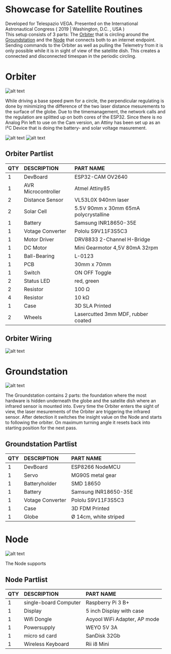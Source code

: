 # Showcase for Satellite Routines
Developed for Telespazio VEGA. Presented on the International Astronautical Congress ( 2019 | Washington, D.C. , USA )<br>
This setup consists of 3 parts: The [Orbiter](#orbiter) that is circling around the [Groundstation](#groundstation) and the [Node](#node) that connects both to an internet endpoint. Sending commands to the Orbiter as well as pulling the Telemetry from it is only possible while it is in sight of view of the satellite dish. This creates a connected and disconnected timespan in the periodic circling.

# Orbiter
![alt text](https://abload.de/img/drawing_isometric-1kqkhj.png)

While driving a base speed pwm for a circle, the perpendicular regulating is done by minimizing the difference of the two laser distance mesurements to the surface of the globe. Due to the timemanagement, the network calls and the regulation are splitted up on both cores of the ESP32. Since there is no Analog Pin left to use on the Cam version, an Attiny has been set up as an I²C Device that is doing the battery- and solar voltage masurement.

![alt text](https://abload.de/img/img_20191014_145444v6kib.jpg)
![alt text](https://abload.de/img/img_20191014_1454398wjwb.jpg)

## Orbiter Partlist
 
|QTY|	DESCRIPTION	|PART NAME|
| :---   | :---   | :---   |
|1|	DevBoard|	ESP32-CAM OV2640 |
|1|	AVR Microcontroller|	Atmel Attiny85|
|2|	Distance Sensor|VL53L0X 940nm laser|
|2|	Solar Cell|	5.5V 90mm x 30mm 65mA polycrystalline|
|1|	Battery|	Samsung INR18650-35E|
|1|	Votage Converter|	Pololu S9V11F3S5C3 |
|1|	Motor Driver| DRV8833 2-Channel H-Bridge|
|1|	DC Motor| Mini Gearmotor 4,5V 80mA 32rpm|
|1|	Ball-Bearing| L-0123|
|1|	PCB| 30mm x 70mm|
|1|	Switch| ON OFF Toggle|
|2|	Status LED | red, green|
|2|	Resistor| 100 Ω|
|4|	Resistor| 10 kΩ|
|1| Case| 3D SLA Printed |
|2| Wheels| Lasercutted 3mm MDF, rubber coated |

## Orbiter Wiring

![alt text](https://abload.de/img/sjcjx55cc4ke6.png)

# Groundstation

![alt text](https://abload.de/img/img_20191014_234358mgkrl.jpg)

The Groundstation contains 2 parts: the foundation where the most hardware is hidden underneath the globe and the satelite dish where an infrared sensor is mounted into. Every time the Orbiter enters the sight of view, the laser mesurements of the Orbiter are triggering the infrared sensor. After detection it switches the insight value on the Node and starts to following the orbiter. On maximum turning angle it resets back into starting position for the next pass.

## Groundstation Partlist
 
|QTY|	DESCRIPTION	|PART NAME|
| :---   | :---   | :---   |
|1|	DevBoard|	ESP8266 NodeMCU |
|1| Servo| MG90S metal gear |
|1|	Batteryholder | SMD 18650|
|1|	Battery|	Samsung INR18650-35E|
|1|	Votage Converter|	Pololu S9V11F3S5C3 |
|1| Case | 3D FDM Printed |
|1| Globe | Ø 14cm, white striped |

# Node

![alt text](https://abload.de/img/img_20191014_234754a8j5m.jpg)

The Node supports 

## Node Partlist
 
|QTY|	DESCRIPTION	|PART NAME|
| :---   | :---   | :---   |
|1|	single-board Computer|	Raspberry Pi 3 B+ |
|1| Display| 5 inch Display with case |
|1|	Wifi Dongle | Aoyool WiFi Adapter, AP mode|
|1|	Powersupply |	WEYO 5V 3A |
|1|	micro sd card |	SanDisk 32Gb |
|1|	Wireless Keyboard  |	Rii i8 Mini |
